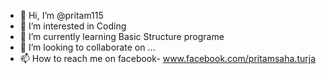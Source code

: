 - 👋 Hi, I’m @pritam115
- 👀 I’m interested in Coding
- 🌱 I’m currently learning Basic Structure programe
- 💞️ I’m looking to collaborate on ...
- 📫 How to reach me on facebook- www.facebook.com/pritamsaha.turja

<!---
pritam115/pritam115 is a ✨ special ✨ repository because its `README.md` (this file) appears on your GitHub profile.
You can click the Preview link to take a look at your changes.
--->
